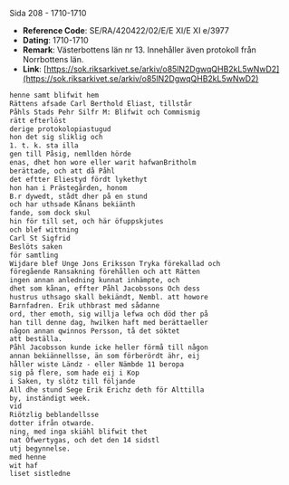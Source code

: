 Sida 208 - 1710-1710

- **Reference Code**: SE/RA/420422/02/E/E XI/E XI e/3977
- **Dating**: 1710-1710
- **Remark**: Västerbottens län nr 13. Innehåller även protokoll från Norrbottens län.
- **Link**: [https://sok.riksarkivet.se/arkiv/o85lN2DgwqQHB2kL5wNwD2](https://sok.riksarkivet.se/arkiv/o85lN2DgwqQHB2kL5wNwD2)

```txt linenums="1"
henne samt blifwit hem
Rättens afsade Carl Berthold Eliast, tillstår
Påhls Stads Pehr Silfr M: Blifwit och Commismig
rätt efterlöst
derige protokolopiastugud
hon det sig sliklig och
1. t. k. sta illa
gen till Påsig, nemllden hörde
enas, dhet hon wore eller warit hafwanBritholm
berättade, och att då Påhl
det eftter Eliestyd fördt lykethyt
hon han i Prästegården, honom
B.r dywedt, stådt dher på en stund
och har uthsade Kånans bekiänth
fande, som dock skul
hin för till set, och här öfuppskjutes
och blef wittning
Carl St Sigfrid
Beslöts saken
för samtling
Wijdare blef Unge Jons Eriksson Tryka förekallad och
föregående Ransakning förehållen och att Rätten
ingen annan anledning kunnat inhämpte, och
dhet som kånan, effter Påhl Jacobssons Och dess
hustrus uthsago skall bekiändt, Nembl. att howore
Barnfadren. Erik uthbrast med sådanne
ord, ther emoth, sig willja lefwa och död ther på
han till denne dag, hwilken haft med berättaeller
någon annan qwinnos Persson, tå det söktet
att beställa.
Påhl Jacobsson kunde icke heller förmå till någon
annan bekiännellsse, än som förberördt ähr, eij
håller wiste Ländz - eller Nämbde 11 beropa
sig på flere, som hade eij i Kop
i Saken, ty slötz till följande
All dhe stund Sege Erik Erichz deth för Alttilla
by, inständigt week.
vid
Riötzlig beblandellsse
dotter ifrån otwarde.
ning, med inga skiähl blifwit thet
nat Öfwertygas, och det den 14 sidstl
utj begynnelse.
med henne
wit haf
liset sistledne
```
